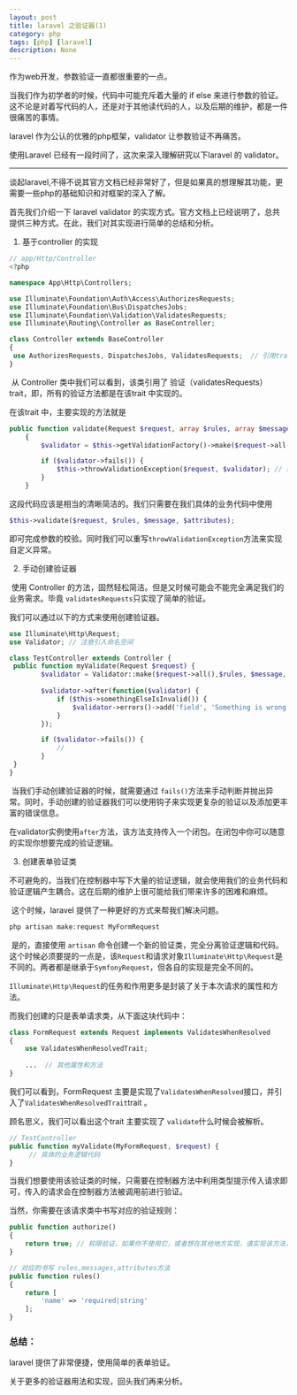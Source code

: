 ```yaml
---
layout: post
title: laravel 之验证器(1)
category: php
tags: [php] [laravel]
description: None
---
```


作为web开发，参数验证一直都很重要的一点。

当我们作为初学者的时候，代码中可能充斥着大量的 if else 来进行参数的验证。这不论是对着写代码的人，还是对于其他读代码的人，以及后期的维护，都是一件很痛苦的事情。

laravel 作为公认的优雅的php框架，validator 让参数验证不再痛苦。

使用Laravel 已经有一段时间了，这次来深入理解研究以下laravel 的 validator。

----

谈起laravel,不得不说其官方文档已经非常好了，但是如果真的想理解其功能，更需要一些php的基础知识和对框架的深入了解。



首先我们介绍一下 laravel validator 的实现方式。官方文档上已经说明了，总共提供三种方式。在此，我们对其实现进行简单的总结和分析。


1.  基于controller 的实现

   ````php
   // app/Http/Controller
   <?php

   namespace App\Http\Controllers;

   use Illuminate\Foundation\Auth\Access\AuthorizesRequests;
   use Illuminate\Foundation\Bus\DispatchesJobs;
   use Illuminate\Foundation\Validation\ValidatesRequests;
   use Illuminate\Routing\Controller as BaseController;

   class Controller extends BaseController
   {
   	use AuthorizesRequests, DispatchesJobs, ValidatesRequests;  // 引用trait
   }
   ````

   ​	从 Controller 类中我们可以看到，该类引用了 验证（validatesRequests）trait，即，所有的验证方法都是在该trait 中实现的。

   在该trait 中，主要实现的方法就是

   ````php
   public function validate(Request $request, array $rules, array $messages = [], array $customAttributes = [])
       {
           $validator = $this->getValidationFactory()->make($request->all(), $rules, $messages, $customAttributes); // 获得validator 实例，并对参数进行校验

           if ($validator->fails()) {
               $this->throwValidationException($request, $validator); // 验证失败，即抛出异常
           }
       }
   ````

   这段代码应该是相当的清晰简洁的。我们只需要在我们具体的业务代码中使用

   ````php
   $this->validate($request, $rules, $message, $attributes);
   ````

   即可完成参数的校验。同时我们可以重写`throwValidationException`方法来实现自定义异常。


2.  手动创建验证器

   ​	使用 Controller 的方法，固然轻松简洁。但是又时候可能会不能完全满足我们的业务需求。毕竟 `validatesRequests`只实现了简单的验证。

   我们可以通过以下的方式来使用创建验证器。

   ````php
   use Illuminate\Http\Request;
   use Validator; // 注意引入命名空间

   class TestController extends Controller {
   	public function myValidate(Request $request) {
           $validator = Validator::make($request->all(),$rules, $message, $attributes);
           
           $validator->after(function($validator) {
               if ($this->somethingElseIsInvalid()) {
                   $validator->errors()->add('field', 'Something is wrong with this field!');	
               }
           });

           if ($validator->fails()) {
               //
           }
   	}
   }
   ````

   ​	当我们手动创建验证器的时候，就需要通过 `fails()`方法来手动判断并抛出异常。同时，手动创建的验证器我们可以使用钩子来实现更复杂的验证以及添加更丰富的错误信息。

   ​	在validator实例使用`after`方法，该方法支持传入一个闭包。在闭包中你可以随意的实现你想要完成的验证逻辑。


3.  创建表单验证类

   ​	不可避免的，当我们在控制器中写下大量的验证逻辑，就会使用我们的业务代码和验证逻辑产生耦合。这在后期的维护上很可能给我们带来许多的困难和麻烦。

   ​	这个时候，laravel 提供了一种更好的方式来帮我们解决问题。

   ````php
   php artisan make:request MyFormRequest
   ````

   ​	是的，直接使用 `artisan` 命令创建一个新的验证类，完全分离验证逻辑和代码。这个时候必须要提的一点是，该`Request`和请求对象`Illuminate\Http\Request`是不同的。两者都是继承于`SymfonyRequest`，但各自的实现是完全不同的。

   ​	`Illuminate\Http\Request`的任务和作用更多是封装了关于本次请求的属性和方法。

   而我们创建的只是表单请求类，从下面这块代码中：

   ````php
   class FormRequest extends Request implements ValidatesWhenResolved
   {
       use ValidatesWhenResolvedTrait;
       
       ...  // 其他属性和方法
   }
   ````

   我们可以看到，FormRequest 主要是实现了`ValidatesWhenResolved`接口，并引入了`ValidatesWhenResolvedTrait`trait 。

   顾名思义，我们可以看出这个trait 主要实现了 `validate`什么时候会被解析。

   ````php
   // TestController
   public function myValidate(MyFormRequest, $request) {
     	// 具体的业务逻辑代码
   }
   ````

   当我们想要使用该验证类的时候，只需要在控制器方法中利用类型提示传入请求即可，传入的请求会在控制器方法被调用前进行验证。

   当然，你需要在该请求类中书写对应的验证规则：

   ````php
   public function authorize()
   {
       return true; // 权限验证，如果你不使用它，或者想在其他地方实现，请实现该方法，并返回true;
   }

   // 对应的书写 rules,messages,attributes方法
   public function rules()
   {
       return [
           'name' => 'required|string'
       ];
   }
   ````




### 总结：

laravel 提供了非常便捷，使用简单的表单验证。

关于更多的验证器用法和实现，回头我们再来分析。


